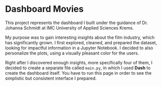 # Dashboard Movies

This project represents the dashboard I built under the guidance of Dr. Johanna Schmidt at IMC University of Applied Sciences Krems.

My purpose was to gain interesting insights about the film industry, which has significantly grown. I first explored, cleaned, and prepared the dataset, looking for impactful information in a Jupyter Notebook.
I decided to also personalize the plots, using a visually pleasant color for the users.

Right after I discovered enough insights, more specifically four of them, I decided to create a separate file called `main.py`, in which I used **Dash** to create the dashboard itself.
You have to run this page in order to see the simplistic but consistent interface I prepared.
